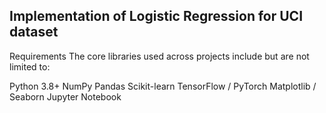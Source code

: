 ## Implementation of Logistic Regression for UCI dataset 

Requirements
The core libraries used across projects include but are not limited to:

Python 3.8+
NumPy
Pandas
Scikit-learn
TensorFlow / PyTorch
Matplotlib / Seaborn
Jupyter Notebook
